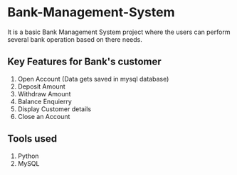 # Bank-Management-System

It is a basic Bank Management System project where the users can perform several bank operation based on there needs.

## Key Features for Bank's customer

1. Open Account (Data gets saved in mysql database)
2. Deposit Amount
3. Withdraw Amount
4. Balance Enquierry
5. Display Customer details
6. Close an Account


## Tools used

1. Python
2. MySQL

